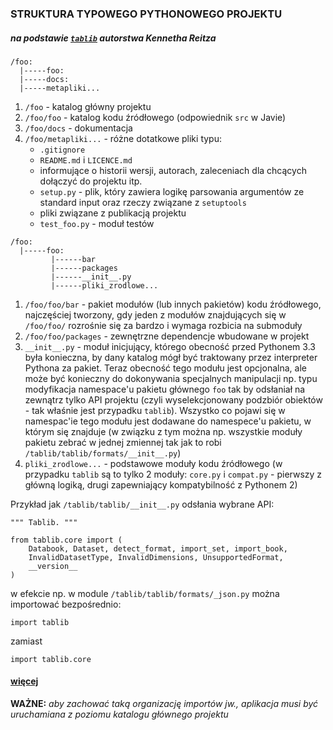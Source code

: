 ### STRUKTURA TYPOWEGO PYTHONOWEGO PROJEKTU
##### na podstawie [`tablib`](https://github.com/kennethreitz/tablib) autorstwa Kennetha Reitza

```
/foo:
  |-----foo:
  |-----docs:
  |-----metapliki...
```

1. `/foo` - katalog główny projektu
2. `/foo/foo` - katalog kodu źródłowego (odpowiednik `src` w Javie)
3. `/foo/docs` - dokumentacja
4. `/foo/metapliki...` - różne dotatkowe pliki typu:
    * `.gitignore`
    * `README.md` i `LICENCE.md`
    * informujące o historii wersji, autorach, zaleceniach dla chcących dołączyć do projektu itp.
    * `setup.py` - plik, który zawiera logikę parsowania argumentów ze standard input oraz rzeczy związane z `setuptools`
    * pliki związane z publikacją projektu
    * `test_foo.py` - moduł testów

```
/foo:
  |-----foo:
         |------bar
         |------packages
         |------__init__.py
         |------pliki_zrodlowe...
```

1. `/foo/foo/bar` - pakiet modułów (lub innych pakietów) kodu źródłowego, najczęściej tworzony, gdy jeden z modułów znajdujących się w `/foo/foo/` rozrośnie się za bardzo i wymaga rozbicia na submoduły
2. `/foo/foo/packages` - zewnętrzne dependencje wbudowane w projekt
3. `__init__.py` - moduł inicjujący, którego obecność przed Pythonem 3.3 była konieczna, by dany katalog mógł być traktowany przez interpreter Pythona za pakiet. Teraz obecność tego modułu jest opcjonalna, ale może być konieczny do dokonywania specjalnych manipulacji np. typu modyfikacja namespace'u pakietu głównego `foo` tak by odsłaniał na zewnątrz tylko API projektu (czyli wyselekcjonowany podzbiór obiektów - tak właśnie jest przypadku `tablib`). Wszystko co pojawi się w namespac'ie tego modułu jest dodawane do namespece'u pakietu, w którym się znajduje (w związku z tym można np. wszystkie moduły pakietu zebrać w jednej zmiennej tak jak to robi `/tablib/tablib/formats/__init__.py`)
4. `pliki_zrodlowe...` - podstawowe moduły kodu źródłowego (w przypadku `tablib` są to tylko 2 moduły: `core.py` i `compat.py` - pierwszy z główną logiką, drugi zapewniający kompatybilność z Pythonem 2)

Przykład jak `/tablib/tablib/__init__.py` odsłania wybrane API:

```
""" Tablib. """

from tablib.core import (
    Databook, Dataset, detect_format, import_set, import_book,
    InvalidDatasetType, InvalidDimensions, UnsupportedFormat,
    __version__
)
```

w efekcie np. w module `/tablib/tablib/formats/_json.py` można importować bezpośrednio:

`import tablib`

zamiast

`import tablib.core`

#### [więcej](http://docs.python-guide.org/en/latest/writing/structure/)

**WAŻNE:** *aby zachować taką organizację importów jw., aplikacja musi być uruchamiana z poziomu katalogu głównego projektu*
